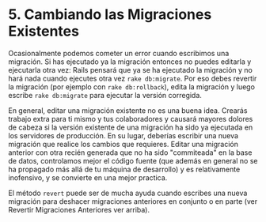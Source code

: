 # 5. Cambiando las Migraciones Existentes

Ocasionalmente podemos cometer un error cuando escribimos una migración. Si has ejecutado ya la migración entonces no puedes editarla y ejecutarla otra vez: Rails pensará que ya se ha ejecutado la migración y no hará nada cuando ejecutes otra vez `rake db:migrate`. Por eso debes revertir la migración \(por ejemplo con `rake db:rollback`\), edita la migración y luego escribe `rake db:migrate` para ejecutar la versión corregida. 

En general, editar una migración existente no es una buena idea. Crearás trabajo extra para ti mismo y tus colaboradores y causará mayores dolores de cabeza si la versión existente de una migración ha sido ya ejecutada en los servidores de producción. En su lugar, deberías escribir una nueva migración que realice los cambios que requieres. Editar una migración anterior con otra recién generada que no ha sido "commiteada" en la base de datos, controlamos mejor el código fuente \(que además en general no se ha propagado más allá de tu máquina de desarrollo\) y es relativamente inofensivo, y se convierte en una mejor practica. 

El método `revert` puede ser de mucha ayuda cuando escribes una nueva migración para deshacer migraciones anteriores en conjunto o en parte \(ver Revertir Migraciones Anteriores ver arriba\).



